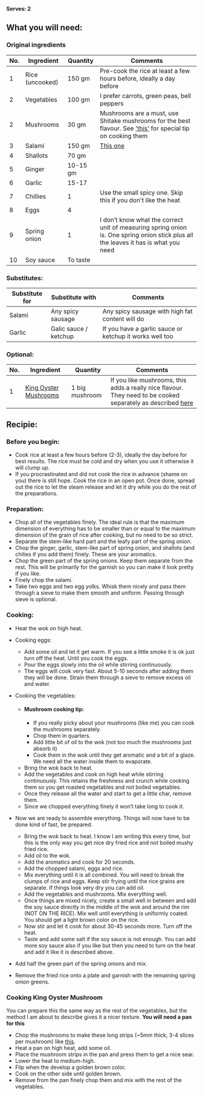 **Serves: 2**

## What you will need:

### Original ingredients
| No. | Ingredient | Quantity | Comments |
| --- | --- | --- | --- |
|1  | Rice (uncooked) | 150 gm | Pre-cook the rice at least a few hours before, ideally a day before |
|2  | Vegetables | 100 gm | I prefer carrots, green peas, bell peppers |
|2  | Mushrooms | 30 gm | Mushrooms are a must, use Shitake mushrooms for the best flavour. See ['this'](#mushroom-cooking-tip) for special tip on cooking them |
|3  | Salami | 150 gm | [This one](https://meny.no/varer/palegg-frokost/spekemat/spekepolser/salami/slegge-salami-7090040910059) |
|4  | Shallots | 70 gm |  |
|5  | Ginger | 10-15 gm |  |
|6  | Garlic | 15-17 |  |
|7  | Chillies | 1 | Use the small spicy one. Skip this if you don't like the heat |
|8  | Eggs | 4 |  |
|9  | Spring onion | 1 | I don’t know what the correct unit of measuring spring onion is. One spring onion stick plus all the leaves it has is what you need |
|10  | Soy sauce | To taste |  |

### Substitutes:
| Substitute for | Substitute with | Comments |
| --- | --- | --- |
| Salami | Any spicy sausage | Any spicy sausage with high fat content will do |
| Garlic | Galic sauce / ketchup | If you have a garlic sauce or ketchup it works well too |


### Optional:
| No. | Ingredient | Quantity | Comments |
| --- | --- | --- | --- |
| 1 | [King Oyster Mushrooms](https://meny.no/varer/frukt-gront/sopp/sopp/kongeosterssopp-7040517003319) | 1 big mushroom | If you like mushrooms, this adds a really nice flavour. They need to be cooked separately as described [here](#cooking-king-oyster-mushroom) |

## Recipie:

### Before you begin:
- Cook rice at least a few hours before (2-3), ideally the day before for best results. The rice must be cold and dry when you use it otherwise it will clump up.
- If you procrastinated and did not cook the rice in advance (shame on you) there is still hope. Cook the rice in an open pot. Once done, spread out the rice to let the steam release and let it dry while you do the rest of the preparations.

### Preparation:
- Chop all of the vegetables finely. The ideal rule is that the maximum dimension of everything has to be smaller than or equal to the maximum dimension of the grain of rice after cooking, but no need to be so strict.
- Separate the stem-like hard part and the leafy part of the spring onion.
- Chop the ginger, garlic, stem-like part of spring onion, and shallots (and chilies if you add them) finely. These are your aromatics.
- Chop the green part of the spring onions. Keep them separate from the rest. This will be primarily for the garnish so you can make it look pretty if you like.
- Finely chop the salami.
- Take two eggs and two egg yolks. Whisk them nicely and pass them through a sieve to make them smooth and uniform. Passing through sieve is optional.

### Cooking:
- Heat the wok on high heat.
- Cooking eggs:
  - Add some oil and let it get warm. If you see a little smoke it is ok just turn off the heat. Until you cook the eggs.
  - Pour the eggs slowly into the oil while stirring continuously.
  - The eggs will cook very fast. About 5-10 seconds after adding them they will be done. Strain them through a sieve to remove excess oil and water.
- Cooking the vegetables:
  - #### Mushroom cooking tip: 
    - If you really picky about your mushrooms (like me) you can cook the mushrooms separately. 
    - Chop them in quarters.
    - Add little bit of oil to the wok (not too much the mushrooms just absorb it)
    - Cook them in the wok until they get aromatic and a bit of a glaze. We need all the water inside them to evaporate. 
  - Bring the wok back to heat.
  - Add the vegetables and cook on high heat while stirring continuously. This retains the freshness and crunch while cooking them so you get roasted vegetables and not boiled vegetables. 
  - Once they release all the water and start to get a little char, remove them.
  - Since we chopped everything finely it won’t take long to cook it.
  
- Now we are ready to assemble everything. Things will now have to be done kind of fast, be prepared.
  - Bring the wok back to heat. I know I am writing this every time, but this is the only way you get nice dry fried rice and not boiled mushy fried rice.
  - Add oil to the wok.
  - Add the aromatics and cook for 20 seconds.
  - Add the chopped salami, eggs and rice. 
  - Mix everything until it is all combined. You will need to break the clumps of rice and eggs. Keep stir frying until the rice grains are separate. If things look very dry you can add oil.
  - Add the vegetables and mushrooms. Mix everything well.
  - Once things are mixed nicely, create a small well in between and add the soy sauce directly in the middle of the wok and around the rim (NOT ON THE RICE). Mix well until everything is uniformly coated. You should get a light brown color on the rice.
  - Now stir and let it cook for about 30-45 seconds more. Turn off the heat.
  - Taste and add some salt if the soy sauce is not enough. You can add more soy sauce also if you like but then you need to turn on the heat and add it like it is described above.
- Add half the green part of the spring onions and mix.
- Remove the fried rice onto a plate and garnish with the remaining spring onion greens.


### Cooking King Oyster Mushroom
You can prepare this the same way as the rest of the vegetables, but the method I am about to describe gives it a nicer texture.
**You will need a pan for this**
- Chop the mushrooms to make these long strips (~5mm thick, 3-4 slices per mushroom) like [this](https://thenewgrocer.com/cdn/shop/products/A06D680C-80FE-4650-8A3F-82A898D865EC_1_201_a.jpg?v=1672445035).
- Heat a pan on high heat, add some oil.
- Place the mushroom strips in the pan and press them to get a nice sear.
- Lower the heat to medium-high.
- Flip when the develop a golden brown color.
- Cook on the other side until golden brown.
- Remove from the pan finely chop them and mix with the rest of the vegetables.